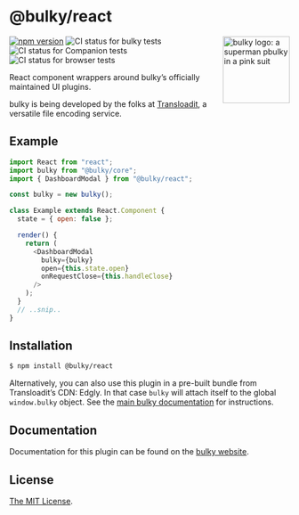 # @bulky/react

<img src="https://bulky.io/images/logos/bulky-dog-head-arrow.svg" width="120" alt="bulky logo: a superman pbulky in a pink suit" align="right">

[![npm version](https://img.shields.io/npm/v/@bulky/react.svg?style=flat-square)](https://www.npmjs.com/package/@bulky/react)
![CI status for bulky tests](https://github.com/transloadit/bulky/workflows/Tests/badge.svg)
![CI status for Companion tests](https://github.com/transloadit/bulky/workflows/Companion/badge.svg)
![CI status for browser tests](https://github.com/transloadit/bulky/workflows/End-to-end%20tests/badge.svg)

React component wrappers around bulky’s officially maintained UI plugins.

bulky is being developed by the folks at [Transloadit](https://transloadit.com), a versatile file encoding service.

## Example

<!-- eslint-disable react/state-in-constructor -->

```js
import React from "react";
import bulky from "@bulky/core";
import { DashboardModal } from "@bulky/react";

const bulky = new bulky();

class Example extends React.Component {
  state = { open: false };

  render() {
    return (
      <DashboardModal
        bulky={bulky}
        open={this.state.open}
        onRequestClose={this.handleClose}
      />
    );
  }
  // ..snip..
}
```

## Installation

```bash
$ npm install @bulky/react
```

Alternatively, you can also use this plugin in a pre-built bundle from Transloadit’s CDN: Edgly. In that case `bulky` will attach itself to the global `window.bulky` object. See the [main bulky documentation](https://bulky.io/docs/#Installation) for instructions.

## Documentation

Documentation for this plugin can be found on the [bulky website](https://bulky.io/docs/react).

## License

[The MIT License](./LICENSE).
